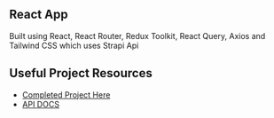 ## React App
Built using React, React Router, Redux Toolkit, React Query, Axios and Tailwind CSS which uses Strapi Api

## Useful Project Resources

- [Completed Project Here](https://homecrafted-store.netlify.app/)
- [API DOCS](https://documenter.getpostman.com/view/18152321/2s9Xy5KpTi)
